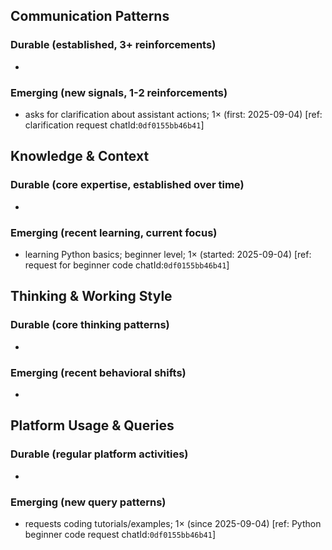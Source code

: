 ## Communication Patterns
### Durable (established, 3+ reinforcements)
- 

### Emerging (new signals, 1-2 reinforcements)
- asks for clarification about assistant actions; 1× (first: 2025-09-04) [ref: clarification request chatId:`0df0155bb46b41`]

## Knowledge & Context
### Durable (core expertise, established over time)
-

### Emerging (recent learning, current focus)
- learning Python basics; beginner level; 1× (started: 2025-09-04) [ref: request for beginner code chatId:`0df0155bb46b41`]

## Thinking & Working Style
### Durable (core thinking patterns)
-

### Emerging (recent behavioral shifts)
-

## Platform Usage & Queries
### Durable (regular platform activities)
-

### Emerging (new query patterns)
- requests coding tutorials/examples; 1× (since 2025-09-04) [ref: Python beginner code request chatId:`0df0155bb46b41`]